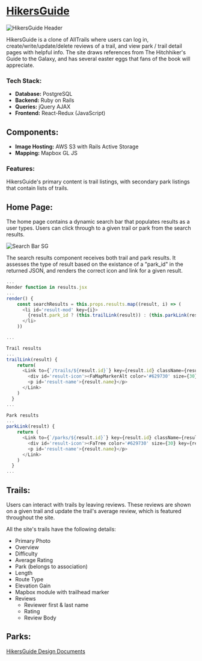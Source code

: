 # [HikersGuide](https://hikers-guide.herokuapp.com/)

![HikersGuide Header](https://hikers-guide.s3.us-west-1.amazonaws.com/logo/img/logo/hikersGuideLogo4x.png "HikersGuide Logo")

HikersGuide is a clone of AllTrails where users can log in, create/write/update/delete reviews of a trail, and view park / trail detail pages with helpful info. The site draws references from The Hitchhiker's Guide to the Galaxy, and has several easter eggs that fans of the book will appreciate.

### **Tech Stack:**

* **Database:** PostgreSQL
* **Backend:** Ruby on Rails
* **Queries:** jQuery AJAX
* **Frontend:** React-Redux (JavaScript)

## Components:
* **Image Hosting:** AWS S3 with Rails Active Storage
* **Mapping:** Mapbox GL JS

### **Features:**
HikersGuide's primary content is trail listings, with secondary park listings that contain
lists of trails.

## Home Page:
The home page contains a dynamic search bar that populates results as a user types. Users can click through to a given trail or park from the search results.

![Search Bar SG](https://hikers-guide.s3.us-west-1.amazonaws.com/screenshots/Screen+Shot+2021-12-03+at+9.41.30+AM.png, "Search Bar Component")

The search results component receives both trail and park results. It assesses the type of result based on the existance of a "park_id" in the returned JSON, and renders the correct icon and link for a given result.

```js
...
Render function in results.jsx
...
render() {
    const searchResults = this.props.results.map((result, i) => (
      <li id='result-mod' key={i}>
        {result.park_id ? (this.trailLink(result)) : (this.parkLink(result))}
      </li>
    ))

...

Trail results
...
trailLink(result) {
    return(
      <Link to={`/trails/${result.id}`} key={result.id} className={result} id={result.id}>
        <div id='result-icon'><FaMapMarkerAlt color='#629730' size={30} key={result.id} /> </div>
        <p id='result-name'>{result.name}</p>
      </Link>
    )
  }
...

Park results
...
parkLink(result) {
    return (
      <Link to={`/parks/${result.id}`} key={result.id} className={result} id={result.id}>
        <div id='result-icon'><FaTree color='#629730' size={30} key={result.id} /> </div>
        <p id='result-name'>{result.name}</p>
      </Link>
    )
  }
...
```

## Trails:
Users can interact with trails by leaving reviews. These reviews are shown on a given trail and update the trail's average review, which is featured throughout the site.

All the site's trails have the following details:
* Primary Photo
* Overview
* Difficulty
* Average Rating
* Park (belongs to association)
* Length
* Route Type
* Elevation Gain
* Mapbox module with trailhead marker
* Reviews
  * Reviewer first & last name
  * Rating
  * Review Body

## Parks:

 



[HikersGuide Design Documents](https://github.com/darothmedia/hikers-guide/wiki)

